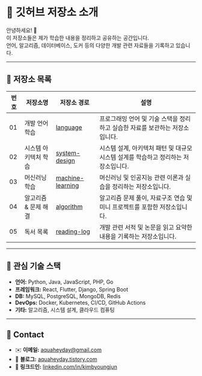 # 🚀 깃허브 저장소 소개

안녕하세요! 👋  
이 저장소들은 제가 학습한 내용을 정리하고 공유하는 공간입니다.  
언어, 알고리즘, 데이터베이스, 도커 등의 다양한 개발 관련 자료들을 기록하고 있습니다.  

---

## 📂 저장소 목록

| 번호 | 저장소명 | 저장소 경로 | 설명 |
|---|---|---|---|
| 01 | 개발 언어 학습 | [language](https://github.com/aquaheyday/language-archive) | 프로그래밍 언어 및 기술 스택을 정리하고 실습한 자료를 보관하는 저장소입니다. |
| 02 | 시스템 아키텍처 학습 | [system-design](https://github.com/aquaheyday/system-design-archive) | 시스템 설계, 아키텍처 패턴 및 대규모 시스템 설계를 학습하고 정리하는 저장소입니다. |
| 03 | 머신러닝 학습 | [machine-learning](https://github.com/aquaheyday/ml-archive) | 머신러닝 및 인공지능 관련 이론과 실습을 정리하는 저장소입니다. |
| 04 | 알고리즘 & 문제 해결 | [algorithm](https://github.com/aquaheyday/algorithm-archive) | 알고리즘 문제 풀이, 자료구조 연습 및 미니 프로젝트를 포함한 저장소입니다. |
| 05 | 독서 목록 | [reading-log](https://github.com/aquaheyday/reading-log) | 개발 관련 서적 및 논문을 읽고 요약한 내용을 기록하는 저장소입니다. |

---

## 🌱 **관심 기술 스택**
- **언어:** Python, Java, JavaScript, PHP, Go  
- **프레임워크:** React, Flutter, Django, Spring Boot  
- **DB:** MySQL, PostgreSQL, MongoDB, Redis  
- **DevOps:** Docker, Kubernetes, CI/CD, GitHub Actions  
- **기타:** 알고리즘, 시스템 설계, 클라우드 컴퓨팅  

---

## 🤝 Contact
- ✉️ **이메일:** aquaheyday@gmail.com  
- 📖 **블로그:** [aquaheyday.tistory.com](https://aquaheyday.tistory.com)  
- 💼 **링크드인:** [linkedin.com/in/kimbyoungjun](https://www.linkedin.com/in/kimbyoungjun)  
